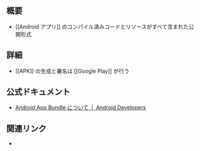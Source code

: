 ## 概要
- [[Android アプリ]] のコンパイル済みコードとリソースがすべて含まれた公開形式

## 詳細
- [[APK]] の生成と署名は [[Google Play]] が行う

## 公式ドキュメント
- [Android App Bundle について  |  Android Developers](https://developer.android.com/guide/app-bundle?hl=ja)

## 関連リンク
- 
